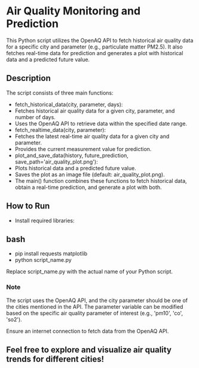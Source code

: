 # Air Quality Monitoring and Prediction

This Python script utilizes the OpenAQ API to fetch historical air quality data for a specific city and parameter (e.g., particulate matter PM2.5). It also fetches real-time data for prediction and generates a plot with historical data and a predicted future value.

## Description

The script consists of three main functions:

- fetch_historical_data(city, parameter, days):
- Fetches historical air quality data for a given city, parameter, and number of days.
- Uses the OpenAQ API to retrieve data within the specified date range.
- fetch_realtime_data(city, parameter):
- Fetches the latest real-time air quality data for a given city and parameter.
- Provides the current measurement value for prediction.
- plot_and_save_data(history, future_prediction, save_path='air_quality_plot.png'):
- Plots historical data and a predicted future value.
- Saves the plot as an image file (default: air_quality_plot.png).
- The main() function combines these functions to fetch historical data, obtain a real-time prediction, and generate a plot with both.

## How to Run
- Install required libraries:

## bash
- pip install requests matplotlib
- python script_name.py
  
Replace script_name.py with the actual name of your Python script.

### Note
The script uses the OpenAQ API, and the city parameter should be one of the cities mentioned in the API.
The parameter variable can be modified based on the specific air quality parameter of interest (e.g., 'pm10', 'co', 'so2').

Ensure an internet connection to fetch data from the OpenAQ API.

## Feel free to explore and visualize air quality trends for different cities!

